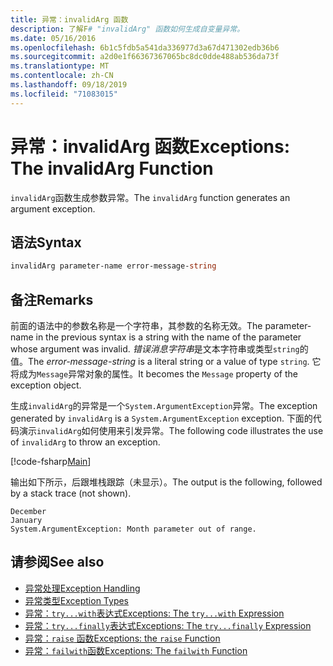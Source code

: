 ```yaml
---
title: 异常：invalidArg 函数
description: 了解F# "invalidArg" 函数如何生成自变量异常。
ms.date: 05/16/2016
ms.openlocfilehash: 6b1c5fdb5a541da336977d3a67d471302edb36b6
ms.sourcegitcommit: a2d0e1f66367367065bc8dc0dde488ab536da73f
ms.translationtype: MT
ms.contentlocale: zh-CN
ms.lasthandoff: 09/18/2019
ms.locfileid: "71083015"
---
```

# <a name="exceptions-the-invalidarg-function"></a><span data-ttu-id="ff5f0-103">异常：invalidArg 函数</span><span class="sxs-lookup"><span data-stu-id="ff5f0-103">Exceptions: The invalidArg Function</span></span>

<span data-ttu-id="ff5f0-104">`invalidArg`函数生成参数异常。</span><span class="sxs-lookup"><span data-stu-id="ff5f0-104">The `invalidArg` function generates an argument exception.</span></span>

## <a name="syntax"></a><span data-ttu-id="ff5f0-105">语法</span><span class="sxs-lookup"><span data-stu-id="ff5f0-105">Syntax</span></span>

```fsharp
invalidArg parameter-name error-message-string
```

## <a name="remarks"></a><span data-ttu-id="ff5f0-106">备注</span><span class="sxs-lookup"><span data-stu-id="ff5f0-106">Remarks</span></span>

<span data-ttu-id="ff5f0-107">前面的语法中的参数名称是一个字符串，其参数的名称无效。</span><span class="sxs-lookup"><span data-stu-id="ff5f0-107">The parameter-name in the previous syntax is a string with the name of the parameter whose argument was invalid.</span></span> <span data-ttu-id="ff5f0-108">*错误消息字符串*是文本字符串或类型`string`的值。</span><span class="sxs-lookup"><span data-stu-id="ff5f0-108">The *error-message-string* is a literal string or a value of type `string`.</span></span> <span data-ttu-id="ff5f0-109">它将成为`Message`异常对象的属性。</span><span class="sxs-lookup"><span data-stu-id="ff5f0-109">It becomes the `Message` property of the exception object.</span></span>

<span data-ttu-id="ff5f0-110">生成`invalidArg`的异常是一个`System.ArgumentException`异常。</span><span class="sxs-lookup"><span data-stu-id="ff5f0-110">The exception generated by `invalidArg` is a `System.ArgumentException` exception.</span></span> <span data-ttu-id="ff5f0-111">下面的代码演示`invalidArg`如何使用来引发异常。</span><span class="sxs-lookup"><span data-stu-id="ff5f0-111">The following code illustrates the use of `invalidArg` to throw an exception.</span></span>

[!code-fsharp[Main](~/samples/snippets/fsharp/lang-ref-2/snippet6101.fs)]

<span data-ttu-id="ff5f0-112">输出如下所示，后跟堆栈跟踪（未显示）。</span><span class="sxs-lookup"><span data-stu-id="ff5f0-112">The output is the following, followed by a stack trace (not shown).</span></span>

```console
December
January
System.ArgumentException: Month parameter out of range.
```

## <a name="see-also"></a><span data-ttu-id="ff5f0-113">请参阅</span><span class="sxs-lookup"><span data-stu-id="ff5f0-113">See also</span></span>

- [<span data-ttu-id="ff5f0-114">异常处理</span><span class="sxs-lookup"><span data-stu-id="ff5f0-114">Exception Handling</span></span>](index.md)
- [<span data-ttu-id="ff5f0-115">异常类型</span><span class="sxs-lookup"><span data-stu-id="ff5f0-115">Exception Types</span></span>](exception-types.md)
- [<span data-ttu-id="ff5f0-116">异常：`try...with`表达式</span><span class="sxs-lookup"><span data-stu-id="ff5f0-116">Exceptions: The `try...with` Expression</span></span>](the-try-with-expression.md)
- [<span data-ttu-id="ff5f0-117">异常：`try...finally`表达式</span><span class="sxs-lookup"><span data-stu-id="ff5f0-117">Exceptions: The `try...finally` Expression</span></span>](the-try-finally-expression.md)
- [<span data-ttu-id="ff5f0-118">异常：`raise` 函数</span><span class="sxs-lookup"><span data-stu-id="ff5f0-118">Exceptions: the `raise` Function</span></span>](the-raise-function.md)
- [<span data-ttu-id="ff5f0-119">异常：`failwith`函数</span><span class="sxs-lookup"><span data-stu-id="ff5f0-119">Exceptions: The `failwith` Function</span></span>](the-failwith-function.md)
